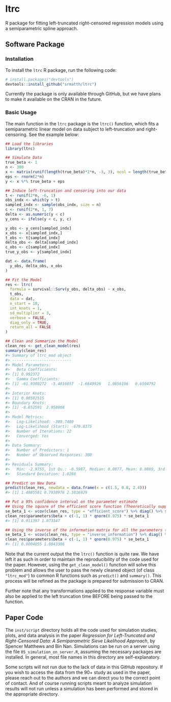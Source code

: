 
<!-- README.md is generated from README.Rmd. Please edit that file -->

# ltrc

R package for fitting left-truncated right-censored regression models
using a semiparametric spline approach.

## Software Package

### Installation

To install the `ltrc` R package, run the following code:

``` r
# install.packages("devtools")
devtools::install_github("srmatth/ltrc")
```

Currently the package is only available through GitHub, but we have
plans to make it available on the CRAN in the future.

### Basic Usage

The main function in the `ltrc` package is the `ltrc()` function, which
fits a semiparametric linear model on data subject to left-truncation
and right-censoring. See the example below:

``` r
## Load the libraries
library(ltrc)

## Simulate Data
true_beta <- 1
n <- 300
x <- matrix(runif(length(true_beta)*2*n, -3, 3), ncol = length(true_beta))
eps <- rnorm(2*n)
y <- x %*% true_beta + eps

## Induce left-truncation and censoring into our data
t <- runif(2*n, -6, 1)
obs_indx <- which(y > t)
sampled_indx <- sample(obs_indx, size = n)
c <- runif(2*n, 1, 7)
delta <- as.numeric(y < c)
y_cens <- ifelse(y < c, y, c)

y_obs <- y_cens[sampled_indx]
x_obs <- x[sampled_indx,]
t_obs <- t[sampled_indx]
delta_obs <- delta[sampled_indx]
c_obs <- c[sampled_indx]
true_y_obs <- y[sampled_indx]

dat <- data.frame(
  y_obs, delta_obs, x_obs
)
```

``` r
## Fit the Model
res <- ltrc(
  formula = survival::Surv(y_obs, delta_obs) ~ x_obs, 
  t_obs, 
  data = dat, 
  n_start = 10, 
  int_knots = 1,
  sd_multiplier = 3, 
  verbose = FALSE, 
  diag_only = TRUE, 
  return_all = FALSE
)
```

``` r
## Clean and Summarize the Model
clean_res <- get_clean_model(res)
summary(clean_res)
#> Summary of ltrc_mod object
#> --------------------------
#> Model Parameters:
#>   Beta Coefficients:
#> [1] 0.992372
#>   Gamma Coefficients:
#> [1] -61.9380272  -5.4016057  -1.6649926   1.0856196   0.6504792
#> 
#> Interior Knots:
#> [1] 0.08582515
#> Boundary Knots:
#> [1] -8.652591  2.958868
#> 
#> Model Metrics:
#>   Log-Likelihood: -389.7480
#>   Log-Likelihood (Start): -679.0375
#>   Number of Iterations: 22
#>   Converged: Yes
#> 
#> Data Summary:
#>   Number of Predictors: 1
#>   Number of Observed Responses: 300
#> 
#> Residuals Summary:
#>   Min: -2.9755, 1st Qu.: -0.5987, Median: 0.0877, Mean: 0.0889, 3rd Qu.: 0.8060, Max: 0.8060
#>   Standard Deviation: 1.0288
```

``` r
## Predict on New Data
predict(clean_res, newdata = data.frame(x = c(1.5, 0.8, 2.4)))
#> [1] 1.4885581 0.7938976 2.3816929
```

``` r
## Put a 95% confidence interval on the parameter estimate
## Using the square of the efficient score function (Theoretically supported)
se_beta_1 <- vcov(clean_res, type = "efficient_score") %>% diag() %>% sqrt()
clean_res$parameters$beta + c(-1, 1) * qnorm(0.975) * se_beta_1
#> [1] 0.911397 1.073347

## Using the inverse of the information matrix for all the parameters (empirically supported)
se_beta_1 <- vcov(clean_res, type = "inverse_information") %>% diag() %>% sqrt() %>% `[`(1)
clean_res$parameters$beta + c(-1, 1) * qnorm(0.975) * se_beta_1
#> [1] 0.9004055 1.0843386
```

Note that the current output the the `ltrc()` function is quite raw. We
have left it as such in order to maintain the reproducibility of the
code used for the paper. However, using the `get_clean_model()` function
will solve this problem and allows the user to pass the newly cleaned
object (of class `"ltrc_mod"`) to common R functions such as `predict()`
and `summary()`. This process will be refined as the package is prepared
for submission to CRAN.

Further note that any transformations applied to the response variable
must also be applied to the left truncation time BEFORE being passed to
the function.

## Paper Code

The `inst/script` directory holds all the code used for simulation
studies, plots, and data analysis in the paper *Regression for
Left-Truncated and Right-Censored Data: A Semiparametric Sieve
Likelihood Approach*, by Spencer Matthews and Bin Nan. Simulations can
be run on a server using the file `05_simulation_on_server.R`, assuming
the necessary packages are installed. In general, most file names in
this directory are self-explanatory.

Some scripts will not run due to the lack of data in this GitHub
repository. If you wish to access the data from the 90+ study as used in
the paper, please reach out to the authors and we can direct you to the
correct point of contact. And of course running scripts meant to analyze
simulation results will not run unless a simulation has been performed
and stored in the appropriate directory.
